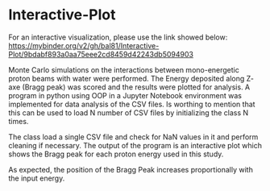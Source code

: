 # Interactive-Plot

For an interactive visualization, please use the link showed below:
https://mybinder.org/v2/gh/bal81/Interactive-Plot/9bdabf893a0aa75eee2cd8459d42243db5094903

Monte Carlo simulations on the interactions between mono-energetic proton beams with water were performed. The Energy deposited along Z- axe (Bragg peak) was scored and the results were plotted for analysis.
A program in python using OOP in a Jupyter Notebook environment was implemented for data analysis of the CSV files. Is worthing to mention that this can be used to load N number of CSV files by initializing the class N times.

The class load a single CSV file and check for NaN values in it and perform cleaning if necessary. The output of the program is an interactive plot which shows the Bragg peak for each proton energy used in this study.

As expected, the position of the Bragg Peak increases proportionally with the input energy. 
